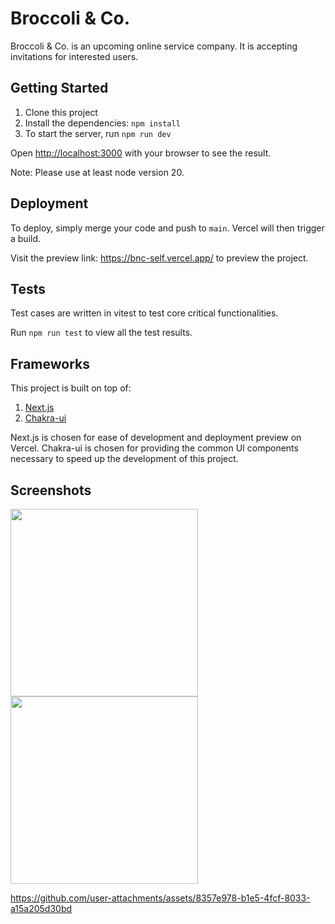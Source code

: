 # Broccoli & Co.

Broccoli & Co. is an upcoming online service company. It is accepting invitations for interested users.

## Getting Started

1. Clone this project
2. Install the dependencies: `npm install`
3. To start the server, run `npm run dev`

Open [http://localhost:3000](http://localhost:3000) with your browser to see the result.

Note: Please use at least node version 20.

## Deployment

To deploy, simply merge your code and push to `main`. Vercel will then trigger a build.

Visit the preview link: https://bnc-self.vercel.app/ to preview the project.

## Tests

Test cases are written in vitest to test core critical functionalities.

Run `npm run test` to view all the test results.

## Frameworks

This project is built on top of:
1. [Next.js](https://nextjs.org/)
2. [Chakra-ui](https://v2.chakra-ui.com/)

Next.js is chosen for ease of development and deployment preview on Vercel.
Chakra-ui is chosen for providing the common UI components necessary to speed up the development of this project.

## Screenshots
<p float="left">
  <image src="promo/ss-1.png" width="300" />
  <image src="promo/ss2.png" width="300" />
</p>

https://github.com/user-attachments/assets/8357e978-b1e5-4fcf-8033-a15a205d30bd

